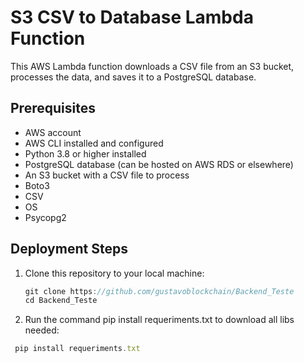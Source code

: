 # S3 CSV to Database Lambda Function

This AWS Lambda function downloads a CSV file from an S3 bucket, processes the data, and saves it to a PostgreSQL database.

## Prerequisites

- AWS account
- AWS CLI installed and configured
- Python 3.8 or higher installed
- PostgreSQL database (can be hosted on AWS RDS or elsewhere)
- An S3 bucket with a CSV file to process
- Boto3
- CSV
- OS
- Psycopg2

## Deployment Steps

1. Clone this repository to your local machine:
   ``` javascript
   git clone https://github.com/gustavoblockchain/Backend_Teste 
   cd Backend_Teste

  2. Run the command pip install requeriments.txt to download all libs needed:
  ``` javascript
   pip install requeriments.txt
  ```


